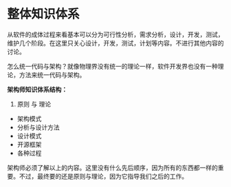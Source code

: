# 整体知识体系
从软件的成体过程来看基本可以分为可行性分析，需求分析，设计，开发，测试，维护几个阶段。在这里只关心设计，开发，测试，计划等内容。不进行其他内容的讨论。

怎么统一代码与架构？就像物理界没有统一的理论一样，软件开发界也没有一种理论，方法来统一代码与架构。

**架构师知识体系结构：**

1. 原则 与 理论
- 架构模式
- 分析与设计方法
- 设计模式
- 开源框架
- 各种过程

架构师必须了解以上的内容。这里没有什么先后顺序，因为所有的东西都一样的重要。不过，最终要的还是原则与理论，因为它指导我们之后的工作。